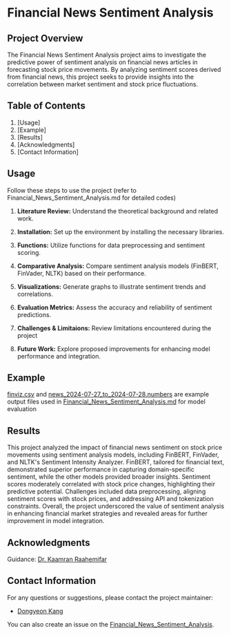 # Financial News Sentiment Analysis

## Project Overview

The Financial News Sentiment Analysis project aims to investigate the predictive power of sentiment analysis on financial news articles in forecasting stock price movements.
By analyzing sentiment scores derived from financial news, this project seeks to provide insights into the correlation between market sentiment and stock price fluctuations.

## Table of Contents

1. [Usage]
2. [Example]
3. [Results]
4. [Acknowledgments]
5. [Contact Information]

## Usage

Follow these steps to use the project (refer to Financial_News_Sentiment_Analysis.md for detailed codes)

1. **Literature Review:** Understand the theoretical background and related work.  

2. **Installation:** Set up the environment by installing the necessary libraries. 

3. **Functions:** Utilize functions for data preprocessing and sentiment scoring. 

4. **Comparative Analysis:** Compare sentiment analysis models (FinBERT, FinVader, NLTK) based on their performance. 

5. **Visualizations:** Generate graphs to illustrate sentiment trends and correlations. 

6. **Evaluation Metrics:** Assess the accuracy and reliability of sentiment predictions.  

7. **Challenges & Limitaions:** Review limitations encountered during the project

8. **Future Work:** Explore proposed improvements for enhancing model performance and integration.

## Example
[finviz.csv](https://github.com/eastkite00/Financial_News_Sentiment_Analysis/blob/main/finviz.csv) and [news_2024-07-27_to_2024-07-28.numbers](https://github.com/eastkite00/Financial_News_Sentiment_Analysis/blob/main/news_2024-07-27_to_2024-07-28.numbers) are example output files used in [Financial_News_Sentiment_Analysis.md](https://github.com/eastkite00/Financial_News_Sentiment_Analysis/blob/main/Finanacial_News_Sentiment_Analysis.md) for model evaluation

## Results
This project analyzed the impact of financial news sentiment on stock price movements using sentiment analysis models, including FinBERT, FinVader, and NLTK's Sentiment Intensity Analyzer. FinBERT, tailored for financial text, demonstrated superior performance in capturing domain-specific sentiment, while the other models provided broader insights. Sentiment scores moderately correlated with stock price changes, highlighting their predictive potential. Challenges included data preprocessing, aligning sentiment scores with stock prices, and addressing API and tokenization constraints. Overall, the project underscored the value of sentiment analysis in enhancing financial market strategies and revealed areas for further improvement in model integration.

## Acknowledgments
Guidance: [Dr. Kaamran Raahemifar](mailto:kraahemi@psu.edu)

## Contact Information

For any questions or suggestions, please contact the project maintainer:

- [Dongyeon Kang](mailto:danny379k@gmail.com)

You can also create an issue on the [Financial_News_Sentiment_Analysis](https://github.com/eastkite00/Financial_News_Sentiment_Analysis/issues).
